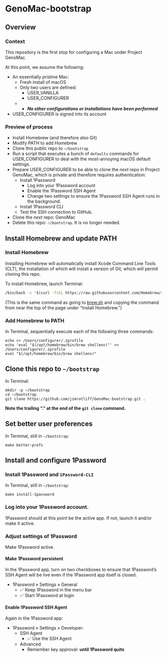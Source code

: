 # GenoMac-bootstrap

## Overview
### Context
This repository is the first stop for configuring a Mac under Project GenoMac.

At this point, we assume the following:
- An essentially pristine Mac:
  - Fresh install of macOS
  - Only two users are defined:
    - USER_VANILLA
    - USER_CONFIGURER
  - - ***No other configurations or installations have been performed***
- USER_CONFIGURER is signed into its account

### Preview of process
- Install Homebrew (and therefore also Git)
- Modify PATH to add Homebrew
- Clone this public repo to `~/bootstrap`
- Run a script that executes a bunch of `defaults` commands for USER_CONFIGURER to deal with the most-annoying macOS default settings.
- Prepare USER_CONFIGURER to be able to clone the *next* repo in Project GenoMac, which is private and therefore requires authentication:
  - Install 1Password
    - Log into your 1Password account
    - Enable the 1Password SSH Agent
    - Change two settings to ensure the 1Password SSH Agent runs in the background.
  - Install 1Password CLI
  - Test the SSH connection to GitHub.
- Clone the *next* repo: GenoMac
- Delete *this* repo: `~/bootstrap`. It is no longer needed.

## Install Homebrew and update PATH
### Install Homebrew
Installing Homebrew will automatically install Xcode Command Line Tools (CLT), the 
installation of which will install a version of Git, which will permit cloning this repo.

To install Homebrew, launch Terminal:
```bash
/bin/bash -c "$(curl -fsSL https://raw.githubusercontent.com/Homebrew/install/HEAD/install.sh)"
```
(This is the same command as going to [brew.sh](https://brew.sh/) and copying the command from near the top of the page under “Install Homebrew.”)
### Add Homebrew to PATH
In Terminal, sequentially execute each of the following three commands:
```shell
echo >> /Users/configurer/.zprofile
echo 'eval "$(/opt/homebrew/bin/brew shellenv)"' >> /Users/configurer/.zprofile
eval "$(/opt/homebrew/bin/brew shellenv)"
```
## Clone this repo to `~/bootstrap`
In Terminal:
```shell
mkdir -p ~/bootstrap
cd ~/bootstrap
git clone https://github.com/jimratliff/GenoMac-bootstrap.git .
```
**Note the trailing “.” at the end of the `git clone` command.**

## Set better user preferences
In Terminal, still in `~/bootstrap`:
```shell
make better-prefs
```

## Install and configure 1Password
### Install 1Password and `1Password-CLI`
In Terminal, still in `~/bootstrap`:
```shell
make install-1password
```

### Log into your 1Password account.
1Password should at this point be the active app. If not, launch it and/or make it active.

### Adjust settings of 1Password
Make 1Password active.

#### Make 1Password persistent
In the 1Password app, turn on two checkboxes to ensure that 1Password’s SSH Agent will be live even if the 1Password app itself is closed.
- 1Password » Settings » General
  - ✅ Keep 1Password in the menu bar
  - ✅ Start 1Password at login
 
#### Enable 1Password SSH Agent
Again in the 1Password app:
- 1Password » Settings » Developer:
  - SSH Agent
    - ✅ Use the SSH Agent
  - Advanced
    - Remember key approval: **until 1Password quits**


